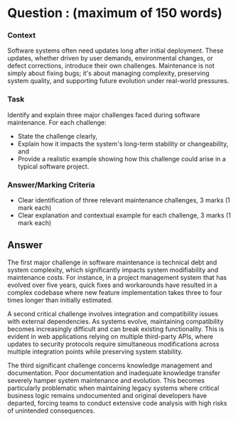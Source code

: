 # Question : (maximum of 150 words)

### Context

Software systems often need updates long after initial deployment. These updates, whether driven by user demands, environmental changes, or defect corrections, introduce their own challenges. Maintenance is not simply about fixing bugs; it's about managing complexity, preserving system quality, and supporting future evolution under real-world pressures.

### Task

Identify and explain three major challenges faced during software maintenance.
For each challenge:

- State the challenge clearly,
- Explain how it impacts the system's long-term stability or changeability, and
- Provide a realistic example showing how this challenge could arise in a typical software project.

### Answer/Marking Criteria

- Clear identification of three relevant maintenance challenges, 3 marks (1 mark each)
- Clear explanation and contextual example for each challenge, 3 marks (1 mark each)

## Answer

The first major challenge in software maintenance is technical debt and system complexity, which significantly impacts system modifiability and maintenance costs. For instance, in a project management system that has evolved over five years, quick fixes and workarounds have resulted in a complex codebase where new feature implementation takes three to four times longer than initially estimated.

A second critical challenge involves integration and compatibility issues with external dependencies. As systems evolve, maintaining compatibility becomes increasingly difficult and can break existing functionality. This is evident in web applications relying on multiple third-party APIs, where updates to security protocols require simultaneous modifications across multiple integration points while preserving system stability.

The third significant challenge concerns knowledge management and documentation. Poor documentation and inadequate knowledge transfer severely hamper system maintenance and evolution. This becomes particularly problematic when maintaining legacy systems where critical business logic remains undocumented and original developers have departed, forcing teams to conduct extensive code analysis with high risks of unintended consequences.
